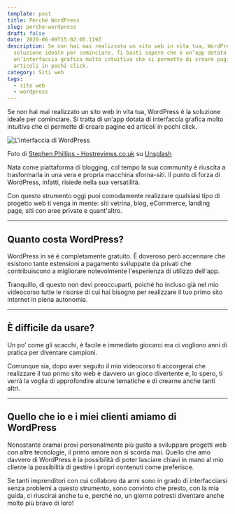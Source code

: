 ```yaml
---
template: post
title: Perché WordPress
slug: perche-wordpress
draft: false
date: 2020-06-09T15:02:05.119Z
description: Se non hai mai realizzato un sito web in vita tua, WordPress è la
  soluzione ideale per cominciare. Ti basti sapere che è un’app dotata di
  un’interfaccia grafica molto intuitiva che ci permette di creare pagine ed
  articoli in pochi click.
category: Siti web
tags:
  - sito web
  - wordpress
---
```

Se non hai mai realizzato un sito web in vita tua, WordPress è la soluzione ideale per cominciare. Si tratta di un'app dotata di interfaccia grafica molto intuitiva che ci permette di creare pagine ed articoli in pochi click.

![L'interfaccia di WordPress](/media/sito-web-wordpress.jpg)

Foto di [Stephen Phillips - Hostreviews.co.uk](https://unsplash.com/@hostreviews?utm_source=unsplash&utm_medium=referral&utm_content=creditCopyText) su [Unsplash](https://unsplash.com/s/photos/wordpress?utm_source=unsplash&utm_medium=referral&utm_content=creditCopyText)

Nata come piattaforma di blogging, col tempo la sua community è riuscita a trasformarla in una vera e propria macchina sforna-siti. Il punto di forza di WordPress, infatti, risiede nella sua versatilità. 

Con questo strumento oggi puoi comodamente realizzare qualsiasi tipo di progetto web ti venga in mente: siti vetrina, blog, eCommerce, landing page, siti con aree private e quant'altro.

***

## Quanto costa WordPress?

WordPress in sè è completamente gratuito. È doveroso però accennare che esistono tante estensioni a pagamento sviluppate da privati che contribuiscono a migliorare notevolmente l'esperienza di utilizzo dell'app. 

Tranquillo, di questo non devi preoccuparti, poichè ho incluso già nel mio videocorso tutte le risorse di cui hai bisogno per realizzare il tuo primo sito internet in piena autonomia.

***

## È difficile da usare?

Un po’ come gli scacchi, è facile e immediato giocarci ma ci vogliono anni di pratica per diventare campioni. 

Comunque sia, dopo aver seguito il mio videocorso ti accorgerai che realizzare il tuo primo sito web è davvero un gioco divertente e, lo spero, ti verrà la voglia di approfondire alcune tematiche e di crearne anche tanti altri.

***

## Quello che io e i miei clienti amiamo di WordPress

Nonostante oramai provi personalmente più gusto a sviluppare progetti web con altre tecnologie, il primo amore non si scorda mai. Quello che amo davvero di WordPress è la possibilità di poter lasciare chiavi in mano al mio cliente la possibilità di gestire i propri contenuti come preferisce. 

Se tanti imprenditori con cui collaboro da anni sono in grado di interfacciarsi senza problemi a questo strumento, sono convinto che presto, con la mia guida, ci riuscirai anche tu e, perché no, un giorno potresti diventare anche molto più bravo di loro!